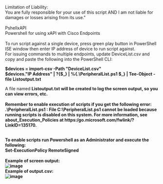 Limitation of Liability: <br>
You are fully responsible for your use of this script AND I am not liable for damages or losses arising from its use."<br>
<br>
PshellxAPI<br>
Powershell for using xAPI with Cisco Endpoints<br>
<br>
To run script against a single device, press green play button in PowerShell ISE window then enter IP address of device to run script against.<br>
For issuing commands to multiple endpoints, update DeviceList.csv and copy and paste the following into the PowerShell CLI:<br>
<p><b>
$devices = import-csv -Path "DeviceList.csv"<br>
$devices."IP Address" | ?{$_} | %{.\PeripheralList.ps1 $_} | Tee-Object -file Listoutput.txt<br></p>
</b>
A file named <b>Listoutput.txt<b> will be created to log the screen output, so you can view errors, etc.<br>
<br>
Remember to enable execution of scripts if you get the following error:<br>
<b>.\PeripheralList.ps1 : File C:\PeripheralList.ps1 cannot be loaded because running scripts is disabled on this system. For more information, see
about_Execution_Policies at https:/go.microsoft.com/fwlink/?LinkID=135170.</b><br><br>

To enable scripts run Powershell as an Administrator and execute the following:<br>
<b>Set-ExecutionPolicy RemoteSigned</b><br>
<br>
Example of screen output:<br>
![image](https://user-images.githubusercontent.com/85717393/226968647-fdc03bab-38df-47b1-8fa9-4efdc6e09346.png)
<br>
Example of output.csv:<br>
![image](https://user-images.githubusercontent.com/85717393/226969247-7d0ce7c8-e2e5-48e4-8740-6ddf9017f1c1.png)
